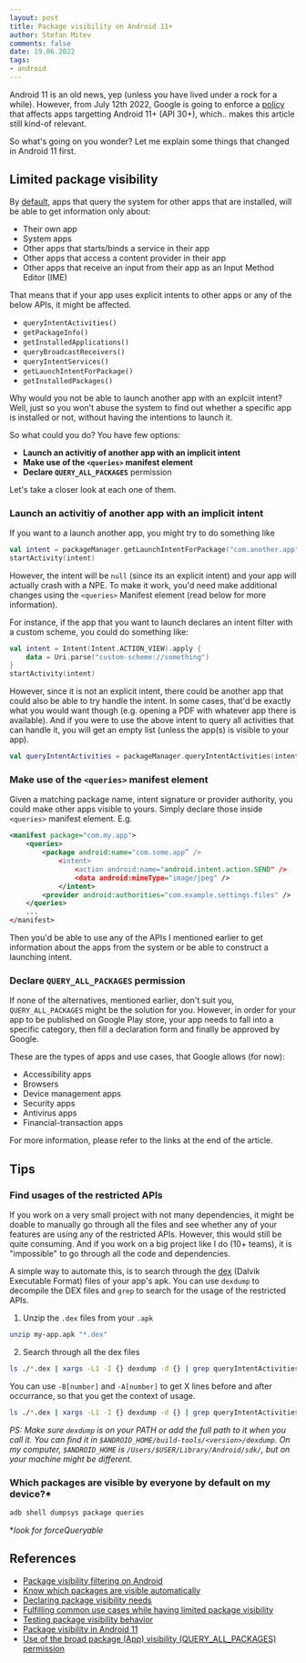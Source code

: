```yaml
---
layout: post
title: Package visibility on Android 11+
author: Stefan Mitev
comments: false
date: 19.06.2022
tags:
- android
---
```

 
Android 11 is an old news, yep (unless you have lived under a rock for a while). However, from July 12th 2022, Google is going to enforce a [policy](https://support.google.com/googleplay/android-developer/answer/10158779) that affects apps targetting Android 11+ (API 30+), which.. makes this article still kind-of relevant.

So what's going on you wonder? Let me explain some things that changed in Android 11 first.

## Limited package visibility

By [default](https://developer.android.com/training/package-visibility/automatic), apps that query the system for other apps that are installed, will be able to get information only about:
- Their own app
- System apps
- Other apps that starts/binds a service in their app
- Other apps that access a content provider in their app
- Other apps that receive an input from their app as an Input Method Editor (IME)

That means that if your app uses explicit intents to other apps or any of the below APIs, it might be affected.
- `queryIntentActivities()`
- `getPackageInfo()`
- `getInstalledApplications()`
- `queryBroadcastReceivers()`
- `queryIntentServices()`
- `getLaunchIntentForPackage()`
- `getInstalledPackages()`

Why would you not be able to launch another app with an explciit intent? Well, just so you won't abuse the system to find out whether a specific app is installed or not, without having the intentions to launch it.

So what could you do? You have few options:
- **Launch an activitiy of another app with an implicit intent**
- **Make use of the `<queries>` manifest element**
- **Declare `QUERY_ALL_PACKAGES`** permission

Let's take a closer look at each one of them.

### Launch an activitiy of another app with an implicit intent
If you want to a launch another app, you might try to do something like 
```kotlin
val intent = packageManager.getLaunchIntentForPackage("com.another.app")
startActivity(intent)
```

However, the intent will be `null` (since its an explicit intent) and your app will actually crash with a NPE. To make it work, you'd need make additional changes using the `<queries>` Manifest element (read below for more information).

For instance, if the app that you want to launch declares an intent filter with a custom scheme, you could do something like:
```kotlin
val intent = Intent(Intent.ACTION_VIEW).apply {
    data = Uri.parse("custom-scheme://something")  
}
startActivity(intent)
```

However, since it is not an explicit intent, there could be another app that could also be able to try handle the intent. In some cases, that'd be exactly what you would want though (e.g. opening a PDF with whatever app there is available). And if you were to use the above intent to query all activities that can handle it, you will get an empty list (unless the app(s) is visible to your app).
```kotlin
val queryIntentActivities = packageManager.queryIntentActivities(intent, PackageManager.MATCH_ALL) // returns empty list
```

### Make use of the `<queries>` manifest element  
Given a matching package name, intent signature or provider authority, you could make other apps visible to yours. Simply declare those inside `<queries>` manifest element. E.g.

```xml
<manifest package="com.my.app">  
    <queries>
        <package android:name="com.some.app” />
            <intent>
                <action android:name="android.intent.action.SEND" />  
                <data android:mimeType="image/jpeg" />  
            </intent>
        <provider android:authorities="com.example.settings.files" />
    </queries>  
    ...
</manifest>
```

Then you'd be able to use any of the APIs I mentioned earlier to get information about the apps from the system or be able to construct a launching intent.

### Declare `QUERY_ALL_PACKAGES` permission
If none of the alternatives, mentioned earlier, don't suit you, `QUERY_ALL_PACKAGES` might be the solution for you. However, in order for your app to be published on Google Play store, your app needs to fall into a specific category, then fill a declaration form and finally be approved by Google.

These are the types of apps and use cases, that Google allows (for now):
- Accessibility apps
- Browsers
- Device management apps
- Security apps
- Antivirus apps
- Financial-transaction apps

For more information, please refer to the links at the end of the article.

## Tips

### Find usages of the restricted APIs
If you work on a very small project with not many dependencies, it might be doable to manually go through all the files and see whether any of your features are using any of the restricted APIs. However, this would still be quite consuming. And if you work on a big project like I do (10+ teams), it is "impossible" to go through all the code and dependencies.

A simple way to automate this, is to search through the [dex](https://source.android.com/devices/tech/dalvik/dex-format) (Dalvik Executable Format) files of your app's apk. You can use `dexdump` to decompile the DEX files and `grep` to search for the usage of the restricted APIs.

1. Unzip the `.dex` files from your `.apk`
```bash
unzip my-app.apk "*.dex"
```
2. Search through all the dex files
```bash
ls ./*.dex | xargs -L1 -I {} dexdump -d {} | grep queryIntentActivities
```

You can use `-B[number]` and `-A[number]` to get X lines before and after occurrance, so that you get the context of usage.

```bash
ls ./*.dex | xargs -L1 -I {} dexdump -d {} | grep queryIntentActivities –B100 -A100
```

*PS: Make sure  `dexdump` is on your PATH or add the full path to it when you call it. You can find it in `$ANDROID_HOME/build-tools/<version>/dexdump`. On my computer, `$ANDROID_HOME` is `/Users/$USER/Library/Android/sdk/`, but on your machine might be different.*

### Which packages are visible by everyone by default on my device?\*
```bash
adb shell dumpsys package queries
```
\**look for forceQueryable*

## References
- [Package visibility filtering on Android](https://developer.android.com/training/package-visibility)
- [Know which packages are visible automatically](https://developer.android.com/training/package-visibility/automatic)
- [Declaring package visibility needs](https://developer.android.com/training/package-visibility/declaring)
- [Fulfilling common use cases while having limited package visibility](https://developer.android.com/training/package-visibility/use-cases)
- [Testing package visibility behavior](https://developer.android.com/training/package-visibility/testing)
- [Package visibility in Android 11](https://medium.com/androiddevelopers/package-visibility-in-android-11-cc857f221cd9)
- [Use of the broad package (App) visibility (QUERY_ALL_PACKAGES) permission](https://support.google.com/googleplay/android-developer/answer/10158779)